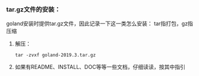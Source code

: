 ### tar.gz文件的安装：

goland安装时提供tar.gz文件，因此记录一下这一类怎么安装：
tar指打包，gz指压缩

1. 解压：

   ```shell
   tar -zvxf goland-2019.3.tar.gz 
   ```

2. 如果有README、INSTALL、DOC等等一些文档，仔细读读，按其中指引